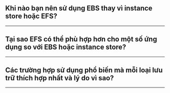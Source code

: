 ## Khi nào bạn nên sử dụng EBS thay vì instance store hoặc EFS?

---

## Tại sao EFS có thể phù hợp hơn cho một số ứng dụng so với EBS hoặc instance store?

---

## Các trường hợp sử dụng phổ biến mà mỗi loại lưu trữ thích hợp nhất và lý do vì sao?

---
